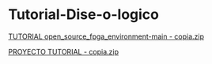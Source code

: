 # Tutorial-Dise-o-logico

[TUTORIAL open_source_fpga_environment-main - copia.zip](https://github.com/user-attachments/files/21767431/TUTORIAL.open_source_fpga_environment-main.-.copia.zip)

[PROYECTO TUTORIAL - copia.zip](https://github.com/user-attachments/files/21767475/PROYECTO.TUTORIAL.-.copia.zip)
